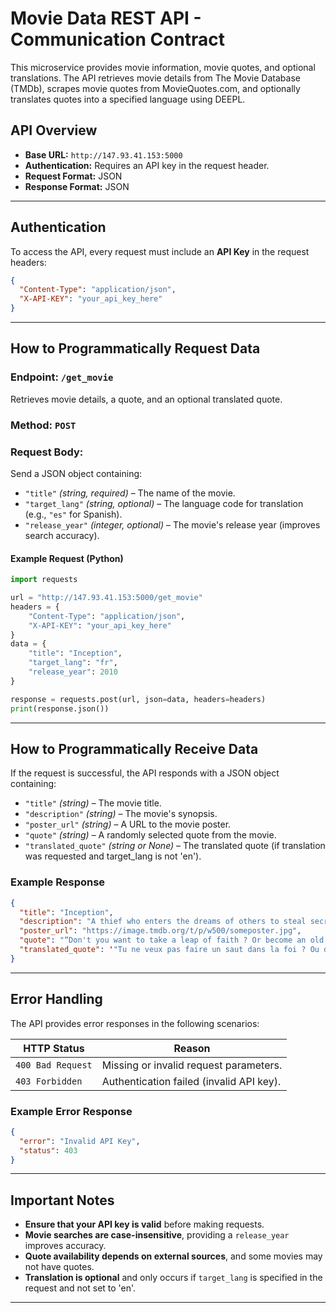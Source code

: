 # **Movie Data REST API - Communication Contract**  

This microservice provides movie information, movie quotes, and optional translations. The API retrieves movie details from The Movie Database (TMDb), scrapes movie quotes from MovieQuotes.com, and optionally translates quotes into a specified language using DEEPL.  

## **API Overview**  
- **Base URL:** `http://147.93.41.153:5000`  
- **Authentication:** Requires an API key in the request header.  
- **Request Format:** JSON  
- **Response Format:** JSON  

---

## **Authentication**  
To access the API, every request must include an **API Key** in the request headers:  

```json
{
  "Content-Type": "application/json",
  "X-API-KEY": "your_api_key_here"
}
```

---

## **How to Programmatically Request Data**  
### **Endpoint: `/get_movie`**  
Retrieves movie details, a quote, and an optional translated quote.  

### **Method:** `POST`  
### **Request Body:**  
Send a JSON object containing:  
- `"title"` *(string, required)* – The name of the movie.  
- `"target_lang"` *(string, optional)* – The language code for translation (e.g., `"es"` for Spanish).  
- `"release_year"` *(integer, optional)* – The movie's release year (improves search accuracy).  

#### **Example Request (Python)**  

```python
import requests

url = "http://147.93.41.153:5000/get_movie"
headers = {
    "Content-Type": "application/json",
    "X-API-KEY": "your_api_key_here"
}
data = {
    "title": "Inception",
    "target_lang": "fr",
    "release_year": 2010
}

response = requests.post(url, json=data, headers=headers)
print(response.json())
```

---

## **How to Programmatically Receive Data**  
If the request is successful, the API responds with a JSON object containing:  
- `"title"` *(string)* – The movie title.  
- `"description"` *(string)* – The movie's synopsis.  
- `"poster_url"` *(string)* – A URL to the movie poster.  
- `"quote"` *(string)* – A randomly selected quote from the movie.  
- `"translated_quote"` *(string or None)* – The translated quote (if translation was requested and target_lang is not 'en').  

### **Example Response**  

```json
{
  "title": "Inception",
  "description": "A thief who enters the dreams of others to steal secrets...",
  "poster_url": "https://image.tmdb.org/t/p/w500/someposter.jpg",
  "quote": "“Don't you want to take a leap of faith ? Or become an old man, filled with regret, waiting to die alone!”",
  "translated_quote": '"Tu ne veux pas faire un saut dans la foi ? Ou devenir un vieil homme, rempli de regrets, attendant de mourir seul !"'
}
```

---

## **Error Handling**  
The API provides error responses in the following scenarios:  

| HTTP Status | Reason |
|-------------|--------|
| `400 Bad Request` | Missing or invalid request parameters. |
| `403 Forbidden` | Authentication failed (invalid API key). |

### **Example Error Response**  

```json
{
  "error": "Invalid API Key",
  "status": 403
}
```

---

## **Important Notes**
- **Ensure that your API key is valid** before making requests.  
- **Movie searches are case-insensitive**, providing a `release_year` improves accuracy.  
- **Quote availability depends on external sources**, and some movies may not have quotes.  
- **Translation is optional** and only occurs if `target_lang` is specified in the request and not set to 'en'.  

---

